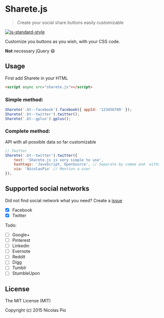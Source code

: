 # Sharete.js
> Create your social share buttons easily customizable

[![js-standard-style](https://img.shields.io/badge/code%20style-standard-brightgreen.svg?style=flat)](http://standardjs.com/)

Customize you buttons as you wish, with your CSS code.

__Not__ necessary jQuery :smile:

## Usage
First add Sharete in your HTML

```html
<script async src="sharete.js"></script>
```

### Simple method:
```javascript
Sharete('.bt--facebook').facebook({ appId: '123456789' });
Sharete('.bt--twitter').twitter();
Sharete('.bt--gplus').gplus();
```

### Complete method:
API with all possible data so far customizable
```javascript
// Twitter
Sharete('.bt--twitter').twitter({
    text: 'Sharete.js is very simple to use',
    hashtags: 'JavaScript, OpenSource', // Separate by comma and  without '#'
    via: 'NicolasPio' // Mention a user
});
```
## Supported social networks
Did not find social network what you need? Create a [issue](https://github.com/NicolasPio/Sharete.js/issues/new)

- [x] Facebook
- [x] Twitter

Todo:
- [ ] Google+
- [ ] Pinterest
- [ ] Linkedin
- [ ] Evernote
- [ ] Reddit
- [ ] Digg
- [ ] Tumblr
- [ ] StumbleUpon

## License
The MIT License (MIT)

Copyright (c) 2015 Nicolas Pio
